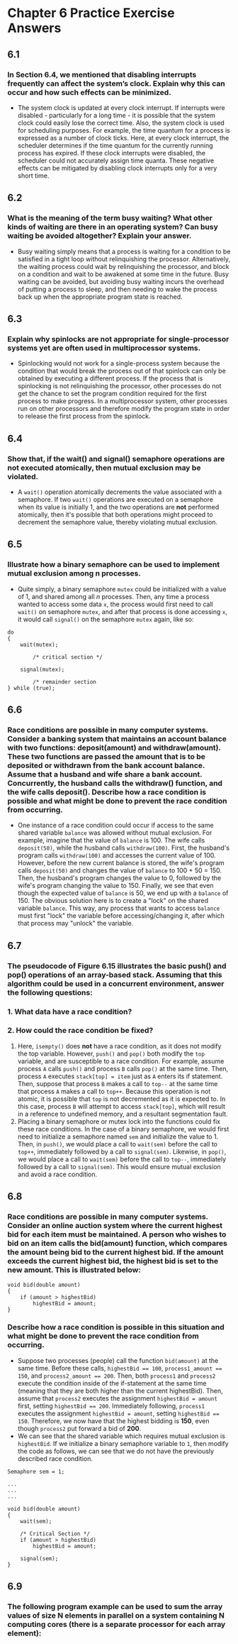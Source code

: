 # Chapter 6 Practice Exercise Answers

## 6.1
### In Section 6.4, we mentioned that disabling interrupts frequently can affect the system’s clock. Explain why this can occur and how such effects can be minimized. 
- The system clock is updated at every clock interrupt. If interrupts were disabled - particularly for a long time - it is possible that the system clock could easily lose the correct time.
Also, the system clock is used for scheduling purposes. For example, the time quantum for a process is expressed as a number of clock ticks. Here, at every clock interrupt, the scheduler determines if the time quantum for the currently running process has expired. If these clock interrupts were disabled, the scheduler could not accurately assign time quanta. These negative effects can be mitigated by disabling clock interrupts only for a very short time. 

## 6.2 
### What is the meaning of the term busy waiting? What other kinds of waiting are there in an operating system? Can busy waiting be avoided altogether? Explain your answer. 
- Busy waiting simply means that a process is waiting for a condition to be satisfied in a tight loop without relinquishing the processor. Alternatively, the waiting process could wait by relinquishing the processor, and block on a condition and wait to be awakened at some time in the future. Busy waiting can be avoided, but avoiding busy waiting incurs the overhead of putting a process to sleep, and then needing to wake the process back up when the appropriate program state is reached.

## 6.3
### Explain why spinlocks are not appropriate for single-processor systems yet are often used in multiprocessor systems. 
- Spinlocking would not work for a single-process system because the condition that would break the process out of that spinlock can only be obtained by executing a different process. If the process that is spinlocking is not relinquishing the processor, other processes do not get the chance to set the program condition required for the first process to make progress. In a multiprocessor system, other processes run on other processors and therefore modify the program state in order to release the first process from the spinlock.

## 6.4
### Show that, if the wait() and signal() semaphore operations are not executed atomically, then mutual exclusion may be violated. 
- A ```wait()``` operation atomically decrements the value associated with a semaphore. If two ```wait()``` operations are executed on a semaphore when its value is initially 1, and the two operations are **not** performed atomically, then it's possible that both operations might proceed to decrement the semaphore value, thereby violating mutual exclusion.

## 6.5
### Illustrate how a binary semaphore can be used to implement mutual exclusion among n processes.
- Quite simply, a binary semaphore ```mutex``` could be initialized with a value of 1, and shared among all *n* processes. Then, any time a process wanted to access some data ```x```, the process would first need to call ```wait()``` on semaphore ```mutex```, and after that process is done accessing ```x```, it would call ```signal()``` on the semaphore ```mutex``` again, like so:
```
do 
{
    wait(mutex);

        /* critical section */

    signal(mutex);

        /* remainder section
} while (true);
```

## 6.6
### Race conditions are possible in many computer systems. Consider a banking system that maintains an account balance with two functions: deposit(amount) and withdraw(amount). These two functions are  passed the amount that is to be deposited or withdrawn from the bank account balance. Assume that a husband and wife share a bank account. Concurrently, the husband calls the withdraw() function, and the wife calls deposit(). Describe how a race condition is possible and what might be done to prevent the race condition from occurring. 
- One instance of a race condition could occur if access to the same shared variable ```balance``` was allowed without mutual exclusion. For example, imagine that the value of ```balance``` is 100. The wife calls ```deposit(50)```, while the husband calls ```withdraw(100)```. First, the husband's program calls ```withdraw(100)``` and accesses the current value of 100. However, before the new current balance is stored, the wife's program calls ```deposit(50)``` and changes the value of ```balance``` to 100 + 50 = 150. Then, the husband's program changes the value to 0, followed by the wife's program changing the value to 150. Finally, we see that even though the expected value of ```balance``` is 50, we end up with a ```balance``` of 150. The obvious solution here is to create a "lock" on the shared variable ```balance```. This way, any process that wants to access ```balance``` must first "lock" the variable before accessing/changing it, after which that process may "unlock" the variable.

## 6.7
### The pseudocode of Figure 6.15 illustrates the basic push() and pop() operations of an array-based stack. Assuming that this algorithm could be used in a concurrent environment, answer the following questions: 
### 1. What data have a race condition?
### 2. How could the race condition be fixed?
1. Here, ```isempty()``` does **not** have a race condition, as it does not modify the top variable. However, ```push()``` and ```pop()``` both modify the ```top``` variable, and are susceptible to a race condition. For example, assume process ```A``` calls ```push()``` and process ```B``` calls ```pop()``` at the same time. Then, process ```A``` executes ```stack[top] = item``` just as ```A``` enters its if statement. Then, suppose that process ```B``` makes a call to ```top--``` at the same time that process ```A``` makes a call to ```top++```. Because this operation is not atomic, it is possible that ```top``` is not decremented as it is expected to. In this case, process `B` will attempt to access `stack[top]`, which will result in a reference to undefined memory, and a resultant segmentation fault.
2. Placing a binary semaphore or mutex lock into the functions could fix these race conditions. In the case of a binary semaphore, we would first need to initialize a semaphore named `sem` and initialize the value to 1. Then, in `push()`, we would place a call to `wait(sem)` before the call to `top++`, immediately followed by a call to `signal(sem)`. Likewise, in `pop()`, we would place a call to `wait(sem)` before the call to `top--`, immediately followed by a call to `signal(sem)`. This would ensure mutual exclusion and avoid a race condition.

## 6.8
### Race conditions are possible in many computer systems. Consider an online auction system where the current highest bid for each item must be maintained. A person who wishes to bid on an item calls the bid(amount) function, which compares the amount being bid to the current highest bid. If the amount exceeds the current highest bid, the highest bid is set to the new amount. This is illustrated below: 
```
void bid(double amount) 
{
    if (amount > highestBid)
        highestBid = amount;
}
```
### Describe how a race condition is possible in this situation and what might be done to prevent the race condition from occurring.
- Suppose two processes (people) call the function `bid(amount)` at the same time. Before these calls, `highestBid == 100`, `process1_amount == 150`, and `process2_amount == 200`. Then, both `process1` and `process2` execute the condition inside of the if-statement at the same time (meaning that they are both higher than the current highestBid). Then, assume that `process2` executes the assignment `highestBid = amount` first, setting `highestBid == 200`. Immediately following, `process1` executes the assignment `highestBid = amount`, setting `highestBid == 150`. Therefore, we now have that the highest bidding is **150**, even though `process2` put forward a bid of **200**.
- We can see that the shared variable which requires mutual exclusion is `highestBid`. If we initialize a binary semaphore variable to `1`, then modify the code as follows, we can see that we do not have the previously described race condition.
```
Semaphore sem = 1;

...
...
...

void bid(double amount) 
{
    wait(sem);

    /* Critical Section */
    if (amount > highestBid)
        highestBid = amount;

    signal(sem);
}
```

## 6.9
### The following program example can be used to sum the array values of size N elements in parallel on a system containing N computing cores (there is a separate processor for each array element): 


